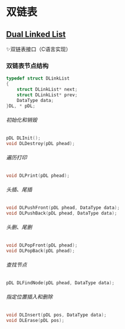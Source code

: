 # 双链表
## [Dual Linked List](https://github.com/AkashiNeko/DataStructure/tree/main/Dual_Linked_List)

✨双链表接口（C语言实现）

### 双链表节点结构
~~~c
typedef struct DLinkList
{
    struct DLinkList* next;
    struct DLinkList* prev;
    DataType data;
}DL, * pDL;
~~~

###### 初始化和销毁
~~~c
pDL DLInit();
void DLDestroy(pDL phead);
~~~

###### 遍历打印
~~~c
void DLPrint(pDL phead);
~~~

###### 头插、尾插
~~~c
void DLPushFront(pDL phead, DataType data);
void DLPushBack(pDL phead, DataType data);
~~~

###### 头删、尾删
~~~c
void DLPopFront(pDL phead);
void DLPopBack(pDL phead);
~~~

###### 查找节点
~~~c
pDL DLFindNode(pDL phead, DataType data);
~~~

###### 指定位置插入和删除
~~~c
void DLInsert(pDL pos, DataType data);
void DLErase(pDL pos);
~~~